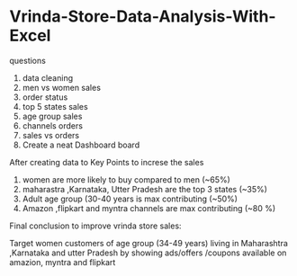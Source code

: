 # Vrinda-Store-Data-Analysis-With-Excel
questions 
1. data cleaning
2. men vs women sales 
3. order status
4. top 5 states  sales 
5. age group sales
6. channels orders
7. sales vs orders
8. Create a neat Dashboard board

After creating data to Key Points to increse the sales
1. women are more likely to buy compared to men (~65%)
2. maharastra ,Karnataka, Utter Pradesh are the top 3 states (~35%)
3. Adult age group (30-40 years is max contributing (~50%)
4. Amazon ,flipkart and myntra channels are max contributing (~80 %)


Final conclusion to improve vrinda store sales:
 
 Target women customers of age group (34-49 years) living in Maharashtra ,Karnataka and utter Pradesh by showing ads/offers /coupons available on amazion, myntra and flipkart

